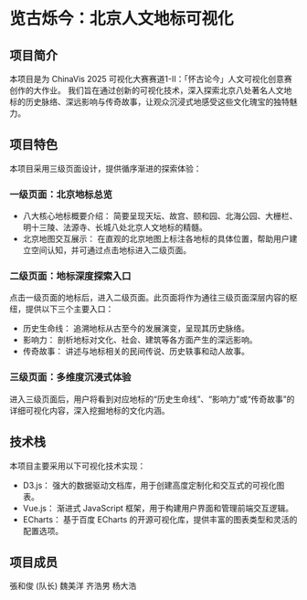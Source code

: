 # 览古烁今：北京人文地标可视化

## 项目简介
本项目是为 ChinaVis 2025 可视化大赛赛道1-II：「怀古论今」人文可视化创意赛 创作的大作业。
我们旨在通过创新的可视化技术，深入探索北京八处著名人文地标的历史脉络、深远影响与传奇故事，让观众沉浸式地感受这些文化瑰宝的独特魅力。

## 项目特色
本项目采用三级页面设计，提供循序渐进的探索体验：
### 一级页面：北京地标总览
* 八大核心地标概要介绍： 简要呈现天坛、故宫、颐和园、北海公园、大栅栏、明十三陵、法源寺、长城八处北京人文地标的精髓。
* 北京地图交互展示： 在直观的北京地图上标注各地标的具体位置，帮助用户建立空间认知，并可通过点击地标进入二级页面。

### 二级页面：地标深度探索入口
点击一级页面的地标后，进入二级页面。此页面将作为通往三级页面深层内容的枢纽，提供以下三个主要入口：

* 历史生命线： 追溯地标从古至今的发展演变，呈现其历史脉络。
* 影响力： 剖析地标对文化、社会、建筑等各方面产生的深远影响。
* 传奇故事： 讲述与地标相关的民间传说、历史轶事和动人故事。

### 三级页面：多维度沉浸式体验
进入三级页面后，用户将看到对应地标的“历史生命线”、“影响力”或“传奇故事”的详细可视化内容，深入挖掘地标的文化内涵。

## 技术栈
本项目主要采用以下可视化技术实现：

* D3.js： 强大的数据驱动文档库，用于创建高度定制化和交互式的可视化图表。
* Vue.js： 渐进式 JavaScript 框架，用于构建用户界面和管理前端交互逻辑。
* ECharts： 基于百度 ECharts 的开源可视化库，提供丰富的图表类型和灵活的配置选项。

## 项目成员
張和俊 (队长)
魏美洋
齐浩男
杨大浩



